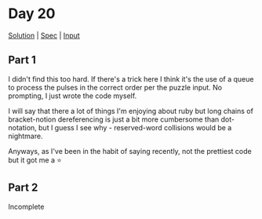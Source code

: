 # Day 20

[Solution](../lib/day20.rb) | [Spec](../spec/day20_spec.rb) | [Input](../input/day20.txt)

## Part 1

I didn't find this too hard. If there's a trick here I think it's the use of a queue to process the pulses in the
correct order per the puzzle input. No prompting, I just wrote the code myself.

I will say that there a lot of things I'm enjoying about ruby but long chains of bracket-notion dereferencing is just a
bit more cumbersome than dot-notation, but I guess I see why - reserved-word collisions would be a nightmare.

Anyways, as I've been in the habit of saying recently, not the prettiest code but it got me a ⭐

## Part 2

Incomplete
